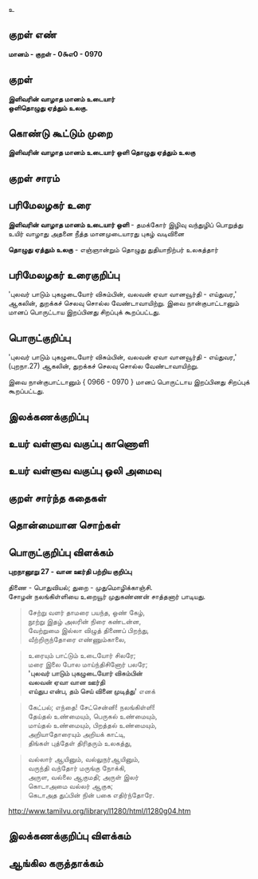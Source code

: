 உ

## குறள் எண் 

**மானம் - குறள் - 0௯எ0 - 0970**

## குறள் 

**இளிவரின் வாழாத மானம் உடையார்  
ஒளிதொழுது ஏத்தும் உலகு.** 

## கொண்டு கூட்டும் முறை

**இளிவரின் வாழாத மானம் உடையார் ஒளி தொழுது ஏத்தும் உலகு**

## குறள் சாரம் 


## பரிமேலழகர் உரை

**இளிவரின் வாழாத மானம் உடையார் ஒளி** - தமக்கோர் இழிவு வந்துழிப் பொறுத்து உயிர் வாழாது அதனை நீத்த மானமுடையாரது புகழ் வடிவினை

**தொழுது ஏத்தும் உலகு** - எஞ்ஞான்றும் தொழுது துதியாநிற்பர் உலகத்தார்

## பரிமேலழகர் உரைகுறிப்பு   

'புலவர் பாடும் புகழுடையோர் விசும்பின், வலவன் ஏவா வானவூர்தி - எய்துவர,' ஆகலின், துறக்கச் செலவு சொல்ல வேண்டாவாயிற்று. இவை நான்குபாட்டானும் மானப் பொருட்டாய இறப்பினது சிறப்புக் கூறப்பட்டது.

## பொருட்குறிப்பு 

'புலவர் பாடும் புகழுடையோர் விசும்பின், வலவன் ஏவா வானவூர்தி - எய்துவர,' (புறநா.27) ஆகலின், துறக்கச் செலவு சொல்ல வேண்டாவாயிற்று. 

இவை நான்குபாட்டானும் { 0966 - 0970 } மானப் பொருட்டாய இறப்பினது சிறப்புக் கூறப்பட்டது.

## இலக்கணக்குறிப்பு  


## உயர் வள்ளுவ வகுப்பு காணொளி


## உயர் வள்ளுவ வகுப்பு ஒலி அமைவு 

 
## குறள் சார்ந்த கதைகள் 


## தொன்மையான சொற்கள்


## பொருட்குறிப்பு விளக்கம்

**புறநானூறு 27 - வான ஊர்தி பற்றிய குறிப்பு**

திணை - பொதுவியல்; துறை - முதுமொழிக்காஞ்சி.  
சோழன் நலங்கிள்ளியை உறையூர் முதுகண்ணன் சாத்தனார் பாடியது.  

>சேற்று வளர் தாமரை பயந்த, ஒண் கேழ்,  
>நூற்று இதழ் அலரின் நிரை கண்டன்ன,  
>வேற்றுமை இல்லா விழுத் திணைப் பிறந்து,  
>வீற்றிருந்தோரை எண்ணும்காலை,  

>உரையும் பாட்டும் உடையோர் சிலரே;  
>மரை இலை போல மாய்ந்திசினோர் பலரே;  
>**'புலவர் பாடும் புகழுடையோர் விசும்பின்  
>வலவன் ஏவா வான ஊர்தி  
>எய்துப என்ப, தம் செய் வினை முடித்து'** எனக்  

>கேட்பல்; எந்தை! சேட்சென்னி! நலங்கிள்ளி!  
>தேய்தல் உண்மையும், பெருகல் உண்மையும்,  
>மாய்தல் உண்மையும், பிறத்தல் உண்மையும்,  
>அறியாதோரையும் அறியக் காட்டி,  
>திங்கள் புத்தேள் திரிதரும் உலகத்து,  

>வல்லார் ஆயினும், வல்லுநர்ஆயினும்,  
>வருந்தி வந்தோர் மருங்கு நோக்கி,  
>அருள, வல்லை ஆகுமதி; அருள் இலர்  
>கொடாஅமை வல்லர் ஆகுக;  
>கெடாஅத துப்பின் நின் பகை எதிர்ந்தோரே.  

http://www.tamilvu.org/library/l1280/html/l1280g04.htm


## இலக்கணக்குறிப்பு விளக்கம்


## ஆங்கில கருத்தாக்கம் 


